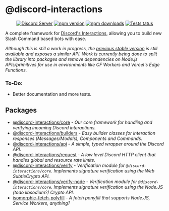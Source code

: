 # @discord-interactions
<div align="center">
  <p>
    <a href="https://discord.gg/BTXJmW4Bh7"><img src="https://img.shields.io/discord/395423304112013334?logo=discord&logoColor=white" alt="Discord Server" /></a>
    <a href="https://www.npmjs.com/package/@discord-interactions/core"><img src="https://img.shields.io/npm/v/@discord-interactions/core.svg?maxAge=3600" alt="npm version" /></a>
    <a href="https://www.npmjs.com/package/@discord-interactions/core"><img src="https://img.shields.io/npm/dt/@discord-interactions/core.svg?maxAge=3600" alt="npm downloads" /></a>
    <a href="https://github.com/ssMMiles/@discord-interactions/core/actions"><img src="https://github.com/ssMMiles/discord-interactions/actions/workflows/tests.yml/badge.svg" alt="Tests tatus" /></a>
  </p>
</div>

A complete framework for [Discord's Interactions](https://discord.com/developers/docs/interactions/receiving-and-responding), allowing you to build new Slash Command based bots with ease.

*Although this is still a work in progress, the [previous stable version](https://www.npmjs.com/package/interactions.ts) is still available and exposes a similar API. Work is currently being done to split the library into packages and remove dependencies on Node.js APIs/primitives for use in environments like CF Workers and Vercel's Edge Functions.*

### To-Do:
 - Better documentation and more tests.

## Packages
 - [@discord-interactions/core](./packages/core) - *Our core framework for handling and verifying incoming Discord interactions.*
 - [@discord-interactions/builders](./packages/builders) - *Easy builder classes for interaction responses (Messages/Modals), Components and Commands.*
 - [@discord-interactions/api](./packages/api) - *A simple, typed wrapper around the Discord API.*
 - [@discord-interactions/request](./packages/request) - *A low level Discord HTTP client that handles global and resource rate limits.*
 - [@discord-interactions/verify](./packages/verify) - *Verification module for `@discord-interactions/core`. Implements signature verification using the Web SubtleCrypto API.*
 - [@discord-interactions/verify-node](./packages/verify-node) - *Verification module for `@discord-interactions/core`. Implements signature verification using the Node.JS (todo libsodium?) Crypto API.*
 - [isomorphic-fetch-polyfill](./packages/isomorphic-fetch-polyfill) - *A fetch ponyfill that supports Node.JS, Service Workers, anything?*